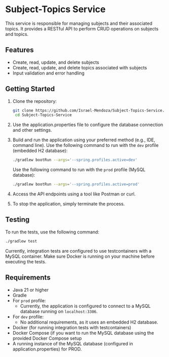 # Subject-Topics Service

This service is responsible for managing subjects and their associated topics. It provides a RESTful API to perform CRUD operations on subjects and topics.

## Features
- Create, read, update, and delete subjects
- Create, read, update, and delete topics associated with subjects
- Input validation and error handling

## Getting Started
1. Clone the repository:
   ```sh
   git clone https://github.com/Israel-Mendoza/Subject-Topics-Service.git
    cd Subject-Topics-Service
   ``` 
   
2. Use the application.properties file to configure the database connection and other settings.
3. Build and run the application using your preferred method (e.g., IDE, command line).
    Use the following command to run with the `dev` profile (embedded H2 database):
    ```sh
    ./gradlew bootRun --args='--spring.profiles.active=dev'
    ```
   Use the following command to run with the `prod` profile (MySQL database):
    ```sh
    ./gradlew bootRun --args='--spring.profiles.active=prod'
    ```
4. Access the API endpoints using a tool like Postman or curl.
5. To stop the application, simply terminate the process.

## Testing
To run the tests, use the following command:
```sh
./gradlew test
```

Currently, integration tests are configured to use testcontainers with a MySQL container.
Make sure Docker is running on your machine before executing the tests.

## Requirements
- Java 21 or higher
- Gradle
- For `prod` profile:
  - Currently, the application is configured to connect to a MySQL database running on `localhost:3306`.
- For `dev` profile:
  - No additional requirements, as it uses an embedded H2 database.
- Docker (for running integration tests with testcontainers)
- Docker Compose (if you want to run the MySQL database using the provided Docker Compose setup
- A running instance of the MySQL database (configured in application.properties) for PROD.